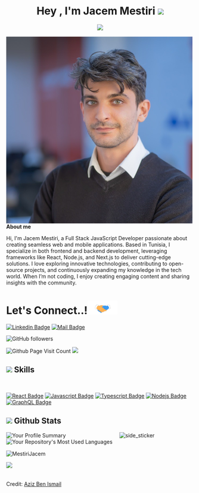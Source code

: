 <h1 align="center"><b>Hey , I'm Jacem Mestiri </b><img src="https://media.giphy.com/media/hvRJCLFzcasrR4ia7z/giphy.gif" width="35"></h1>
<p align="center">
  <a href="https://github.com/DenverCoder1/readme-typing-svg"><img src="https://readme-typing-svg.herokuapp.com?font=Time+New+Roman&color=cyan&size=25&center=true&vCenter=true&width=600&height=100&lines=Hey!+It's+Jacem+Mestiri..&hearts;++;Self-taught+Full+Stack+Web+Developer,;Software-Engineer,;Love+to+learn+new+stuffs..<3"></a>
</p>

<!--

<p align="center">
## [![Typing SVG](https://readme-typing-svg.herokuapp.com?font=Architects+Daughter&color=0099DD&size=30&lines=Hey!+It's+Jacem+Mestiri!;a+Full+Stack+Web+Developer;Freelancer;DS%20|%20AI%20|%20ML%20Enthusiastic;Always%20learning%20new%20things)](https://github.com/MestiriJacem) 
  </p> -->
  
<!--  Ceci mon Avatar-->
<img title="My Avatar" align="left" src="assets/images/profil.jpg"  width="500px" alt="hi" >

<!--  About me -->
<!--## <picture><img src = "assets/about_me.gif" width = 50px></picture> **About me**-->
**About me**

Hi, I'm Jacem Mestiri, a Full Stack JavaScript Developer passionate about creating seamless web and mobile applications. Based in Tunisia, I specialize in both frontend and backend development, leveraging frameworks like React, Node.js, and Next.js to deliver cutting-edge solutions.
I love exploring innovative technologies, contributing to open-source projects, and continuously expanding my knowledge in the tech world. When I’m not coding, I enjoy creating engaging content and sharing insights with the community.

<!-- Let's Connect..! -->
# <b> Let's Connect..!</b><img src="https://github.com/0xAbdulKhalid/0xAbdulKhalid/raw/main/assets/mdImages/handshake.gif" width ="80">


[![Linkedin Badge](https://img.shields.io/badge/-MestiriJacem-0e76a8?style=flat&labelColor=0e76a8&logo=linkedin&logoColor=white)](https://www.linkedin.com/in/jacemmestiri/) 
[![Mail Badge](https://img.shields.io/badge/-MestiriJacem-c0392b?style=flat&labelColor=c0392b&logo=gmail&logoColor=white)](mailto:mestirijacemm@gmail.com)

<!-- YouTube Channel Views /GitHub followers /visitors/Age  -->

![GitHub followers](https://img.shields.io/github/followers/MestiriJacem?style=social)

<!--![visitors](https://visitor-badge.glitch.me/badge?page_id=MestiriJacem.MestiriJacem)-->
![Github Page Visit Count](https://komarev.com/ghpvc/?username=MestiriJacem)
<img src="https://img.shields.io/badge/Age-28-blue" />


<!-- Skills  -->
## <img src="https://media2.giphy.com/media/QssGEmpkyEOhBCb7e1/giphy.gif?cid=ecf05e47a0n3gi1bfqntqmob8g9aid1oyj2wr3ds3mg700bl&rid=giphy.gif" width ="25"><b> Skills</b>
<br>

<!-- TODO: Make technologies links takes you to repositories -->

[![React Badge](https://img.shields.io/badge/-React-61DBFB?style=for-the-badge&labelColor=black&logo=react&logoColor=61DBFB)](#) [![Javascript Badge](https://img.shields.io/badge/-Javascript-F0DB4F?style=for-the-badge&labelColor=black&logo=javascript&logoColor=F0DB4F)](#) [![Typescript Badge](https://img.shields.io/badge/-Typescript-007acc?style=for-the-badge&labelColor=black&logo=typescript&logoColor=007acc)](#) [![Nodejs Badge](https://img.shields.io/badge/-Nodejs-3C873A?style=for-the-badge&labelColor=black&logo=node.js&logoColor=3C873A)](#) [![GraphQL Badge](https://img.shields.io/badge/-GraphQl-e535ab?style=for-the-badge&labelColor=black&logo=node.js&logoColor=e535ab)](#)

<!-- Github Stats   -->
## <img src="https://media.giphy.com/media/iY8CRBdQXODJSCERIr/giphy.gif" width="35"><b> Github Stats </b>
<img align="right" width=200px height=200px alt="side_sticker" src="https://media.giphy.com/media/TEnXkcsHrP4YedChhA/giphy.gif" />


![Your Profile Summary](https://github-profile-summary-cards.vercel.app/api/cards/profile-details?username=MestiriJacem&theme=radical)
![Your Repository's Most Used Languages](https://github-readme-stats.vercel.app/api/top-langs/?username=MestiriJacem&show_icons=true&locale=en&layout=compact&langs_count=50&theme=algolia)
<p><img align="center" src="https://github-readme-streak-stats.herokuapp.com/?user=MestiriJacem&count_private=true&theme=algolia" alt="MestiriJacem" /></p>




<img src="https://user-images.githubusercontent.com/73097560/115834477-dbab4500-a447-11eb-908a-139a6edaec5c.gif"><br><br>



Credit: [Aziz Ben Ismail](https://github.com/AzizBenIsmail) 



